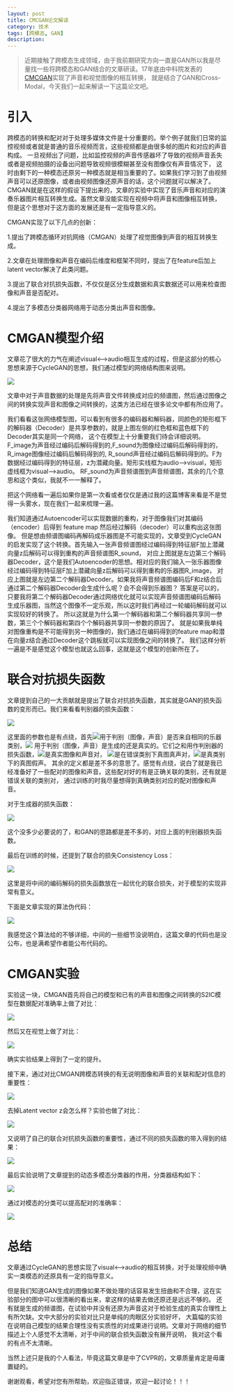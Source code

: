 ```yaml
---
layout: post
title: CMCGAN论文解读
category: 技术
tags: [跨模态, GAN]
description: 
---
```


> 近期接触了跨模态生成领域，由于我前期研究方向一直是GAN所以我是尽量找一些将跨模态和GAN结合的文章研读。17年底由中科院发表的[CMCGAN](https://arxiv.org/abs/1711.08102v1)实现了声音和视觉图像的相互转换，
就是结合了GAN和Cross-Modal，今天我们一起来解读一下这篇论文吧。

# 引入 #

跨模态的转换和配对对于处理多媒体文件是十分重要的。举个例子就我们日常的监控视频或者就是普通的音乐视频而言，这些视频都是由很多帧的图片和对应的声音构成。
一旦视频出了问题，比如监控视频的声音传感器坏了导致的视频声音丢失或者是视频拍摄的设备出问题导致视频很模糊甚至没有图像仅有声音情况下，
这时由剩下的一种模态还原另一种模态就是相当重要的了。如果我们学习到了由视频声音可以还原图像，或者由视频图像还原声音的话，这个问题就可以解决了。
CMGAN就是在这样的假设下提出来的，文章的实验中实现了音乐声音和对应的演奏乐器图片相互转换生成。虽然文章没能实现在视频中将声音和图像相互转换，
但是这个思想对于这方面的发展还是有一定指导意义的。

CMGAN实现了以下几点的创新：

1.提出了跨模态循环对抗网络（CMGAN）处理了视觉图像到声音的相互转换生成。

2.文章在处理图像和声音在编码后维度和框架不同时，提出了在feature后加上latent vector解决了此类问题。

3.提出了联合对抗损失函数，不仅仅是区分生成数据和真实数据还可以用来检查图像和声音是否配对。

4.提出了多模态分类器网络用于动态分类出声音和图像。

# CMGAN模型介绍 #

文章花了很大的力气在阐述visual<-->audio相互生成的过程，但是这部分的核心思想来源于CycleGAN的思想，我们通过模型的网络结构图来说明。

![](/assets/img/CrossModal/CMGAN1.png)

文章中对于声音数据的处理是先将声音文件转换成对应的频谱图，然后通过图像之间的转换实现声音和图像之间转换的，这类方法已经在很多论文中都有所应用了。

我们看看这张网络模型图，可以看到有很多的编码器和解码器，同颜色的矩形框下的解码器（Decoder）是共享参数的，就是上图左侧的红色框和蓝色框下的Decoder其实是同一个网络，
这个在模型上十分重要我们待会详细说明。F_image为声音经过编码后解码得到的,F_sound为图像经过编码后解码得到的，R_image图像经过编码后解码得到的,
R_sound声音经过编码后解码得到的。F为数据经过编码得到的特征层，z为潜藏向量。矩形实线框为audio-->visual，矩形虚线框为visual-->audio。
RF_sound为声音频谱图到声音频谱图，其余的几个意思和这个类似，我就不一一解释了。

把这个网络看一遍后如果你是第一次看或者仅仅是通过我的这篇博客来看是不是觉得一头雾水，现在我们一起来梳理一遍。

我们知道通过Autoencoder可以实现数据的重构，对于图像我们对其编码（encoder）后得到 feature map 然后经过解码（decoder）可以重构出这张图像。
但是想由频谱图编码再解码成乐器图是不可能实现的，文章受到CycleGAN的启发实现了这个转换。首先输入一张声音频谱图经过编码得到特征层F加上潜藏向量z后解码可以得到重构的声音频谱图R_sound，
对应上图就是左边第三个解码器Decoder，这个是我们Autoencoder的思想。相对应的我们输入一张乐器图像经过编码得到特征层F加上潜藏向量z后解码可以得到重构的乐器图R_image，
对应上图就是左边第二个解码器Decoder。如果我将声音频谱图编码后F和z结合后通过第二个解码器Decoder会生成什么呢？会不会得到乐器图？
答案是可以的，只要我将第二个解码器Decoder通过网络优化就可以实现声音频谱图编码后解码生成乐器图，当然这个图像不一定乐观，所以这时我们再经过一轮编码解码就可以实现较好的转换了。
所以这就是为什么第一个解码器和第二个解码器共享同一参数，第三个个解码器和第四个个解码器共享同一参数的原因了。
就是如果我单纯对图像重构是不可能得到另一种图像的，我们通过在编码得到的feature map和潜在向量z结合通过Decoder这个跳板就可以实现图像之间的转换了。
我们这样分析一遍是不是感觉这个模型也就这么回事，这就是这个模型的创新所在了。

# 联合对抗损失函数 #

文章提到自己的一大贡献就是提出了联合对抗损失函数，其实就是GAN的损失函数的变形而已。我们来看看判别器的损失函数：

![](/assets/img/CrossModal/CMGAN2.png)

这里面的参数也是有点绕，首先![](/assets/img/CrossModal/CMGAN3.png)用于判别（图像，声音）是否来自相同的乐器类别，![](/assets/img/CrossModal/CMGAN4.png)
用于判别（图像，声音）是生成的还是真实的。它们之和用作判别器的损失函数，![](/assets/img/CrossModal/CMGAN5.png)是真实图像和声音对，
![](/assets/img/CrossModal/CMGAN6.png)是在错误类别下真图真声对，![](/assets/img/CrossModal/CMGAN7.png)是真类别下的真图假声。
其余的定义都是差不多的意思了。感觉有点绕，说白了就是我已经准备好了一些配对的图像和声音。这些配对好的有是正确关联的类别，还有就是错误关联的类别对，
通过训练的时我尽量想得到真确类别对应的配对图像和声音。

对于生成器的损失函数：

![](/assets/img/CrossModal/CMGAN8.png)

这个没多少必要说的了，和GAN的思路都是差不多的，对应上面的判别器损失函数。

最后在训练的时候，还提到了联合的损失Consistency Loss：

![](/assets/img/CrossModal/CMGAN9.png)

这里是将中间的编码解码的损失函数放在一起优化的联合损失，对于模型的实现非常有意义。

下面是文章实现的算法伪代码：

![](/assets/img/CrossModal/CMGAN10.png)

我感觉这个算法给的不够详细，中间的一些细节没说明白，这篇文章的代码也是没公布，也是满希望作者能公布代码的。

# CMGAN实验 #

实验这一块，CMGAN首先将自己的模型和已有的声音和图像之间转换的S2IC模型在数据配对准确率上做了对比：

![](/assets/img/CrossModal/CMGAN11.png)

然后又在视觉上做了对比：

![](/assets/img/CrossModal/CMGAN12.png)

确实实验结果上得到了一定的提升。

接下来，通过对比CMGAN跨模态转换的有无说明图像和声音的关联和配对信息的重要性：

![](/assets/img/CrossModal/CMGAN13.png)

去掉Latent vector z会怎么样？实验也做了对比：

![](/assets/img/CrossModal/CMGAN14.png)

又说明了自己的联合对抗损失函数的重要性，通过不同的损失函数的带入得到的结果：

![](/assets/img/CrossModal/CMGAN15.png)

最后实验说明了文章提到的动态多模态分类器的作用，分类器结构如下：

![](/assets/img/CrossModal/CMGAN17.png)

通过对模态的分类可以提高配对的准确率：

![](/assets/img/CrossModal/CMGAN16.png)

# 总结 #

文章通过CycleGAN的思想实现了visual<-->audio的相互转换，对于处理视频中确实一类模态的还原具有一定的指导意义。

但是我们知道GAN生成的图像如果不做处理的话容易发生扭曲和不合理，这在实验部分的图中可以很清晰的看出来，拿这样的结果去做还原还是远远不够的。
还有就是生成的频谱图，在试验中并没有还原为声音这对于检验生成的真实合理性上有所欠缺。文中大部分的实验对比只是单纯的肉眼区分实验好坏，
大篇幅的实验在说明自己模型的结果合理性没有实质性的对成果进行说明。文章对于网络的细节描述上个人感觉不太清晰，对于中间的联合损失函数没有展开说明，
我对这个看的有点不太清晰。

当然上述只是我的个人看法，毕竟这篇文章是中了CVPR的，文章质量肯定是毋庸置疑的。


谢谢观看，希望对您有所帮助，欢迎指正错误，欢迎一起讨论！！！